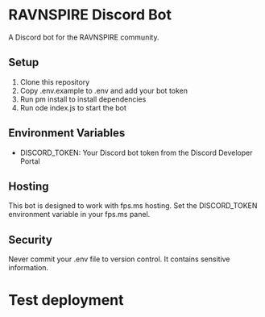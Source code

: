 # RAVNSPIRE Discord Bot

A Discord bot for the RAVNSPIRE community.

## Setup

1. Clone this repository
2. Copy .env.example to .env and add your bot token
3. Run 
pm install to install dependencies
4. Run 
ode index.js to start the bot

## Environment Variables

- DISCORD_TOKEN: Your Discord bot token from the Discord Developer Portal

## Hosting

This bot is designed to work with fps.ms hosting. Set the DISCORD_TOKEN environment variable in your fps.ms panel.

## Security

Never commit your .env file to version control. It contains sensitive information.
# Test deployment
